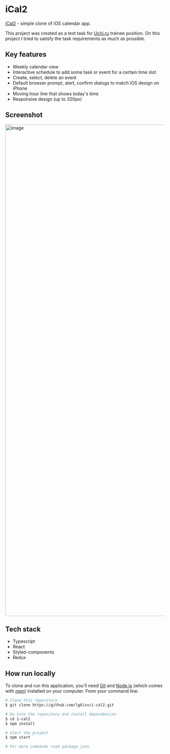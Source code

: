 # iCal2

[iCal2](https://i-cal2.web.app/) - simple clone of iOS calendar app.

This project was created as a test task for [Uchi.ru](https://uchi.ru/) trainee position. On this project I tried to satisfy the task requirements as much as possible.

## Key features

- Weekly calendar view
- Interactive schedule to add some task or event for a certain time slot
- Create, select, delete an event
- Default browser prompt, alert, confirm dialogs to match iOS design on iPhone
- Moving hour line that shows today's time
- Responsive design (up to 320px)

## Screenshot

<img width="1552" alt="image" src="https://github.com/lgklsv/graphiql/assets/101424508/cf2ac821-a1f9-4339-8bdf-3f411090f795">

## Tech stack

- Typescript
- React
- Styled-components
- Redux

## How run locally

To clone and run this application, you'll need [Git](https://git-scm.com) and [Node.js](https://nodejs.org/en/download/) (which comes with [npm](http://npmjs.com)) installed on your computer. From your command line:

```bash
# Clone this repository
$ git clone https://github.com/lgklsv/i-cal2.git

# Go into the repository and install dependencies
$ cd i-cal2
$ npm install

# Start the project
$ npm start

# For more commands read package.json
```
